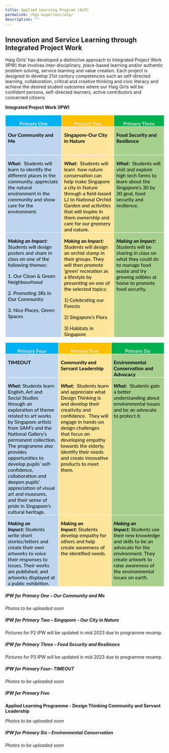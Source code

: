 ```yaml
---
title: Applied Learning Program (ALP)
permalink: /hgs-experienc/alp/
description: ""
---
```

## **Innovation and Service Learning through Integrated Project Work**

Haig Girls’ has developed a distinctive approach to Integrated Project Work (IPW) that involves inter-disciplinary, place-based learning and/or authentic problem solving, service learning and value creation. Each project is designed to develop 21st century competencies such as self-directed learning, collaboration, critical and creative thinking and civic literacy and achieve the desired student outcomes where our Haig Girls will be confident persons, self-directed learners, active contributors and concerned citizens


**Integrated Project Work (IPW)**

<table style="border-collapse:collapse;mso-table-layout-alt:fixed;mso-yfti-tbllook:
 1024;mso-padding-alt:0in 5.4pt 0in 5.4pt" width="750" cellpadding="0" cellspacing="0" border="0" class="MsoNormalTable"><tbody><tr style="mso-yfti-irow:0;mso-yfti-firstrow:yes"><td style="width:187.5pt;border:solid white 1.0pt;
  background:#00B0F0;padding:0in 5.4pt 0in 5.4pt" valign="top" width="250"><p style="margin-bottom:0in;text-align:center;
  line-height:normal" align="center" class="MsoNormal"><b style="mso-bidi-font-weight:normal"><span style="font-size:12.0pt;font-family:&quot;Lato&quot;,sans-serif;mso-fareast-font-family:
  Lato;mso-bidi-font-family:Lato;color:#E7E6E6">Primary One</span></b><span style="font-size:12.0pt;font-family:&quot;Lato&quot;,sans-serif;mso-fareast-font-family:
  Lato;mso-bidi-font-family:Lato;color:black"></span></p></td><td style="width:187.5pt;border:solid white 1.0pt;
  border-left:none;background:#FFC000;padding:0in 5.4pt 0in 5.4pt" valign="top" width="250"><p style="margin-bottom:0in;text-align:center;
  line-height:normal" align="center" class="MsoNormal"><b style="mso-bidi-font-weight:normal"><span style="font-size:12.0pt;font-family:&quot;Lato&quot;,sans-serif;mso-fareast-font-family:
  Lato;mso-bidi-font-family:Lato;color:#E7E6E6">Primary Two</span></b><span style="font-size:12.0pt;font-family:&quot;Lato&quot;,sans-serif;mso-fareast-font-family:
  Lato;mso-bidi-font-family:Lato;color:black"></span></p></td><td style="width:187.5pt;border:solid white 1.0pt;
  border-left:none;background:#00B050;padding:0in 5.4pt 0in 5.4pt" valign="top" width="250"><p style="margin-bottom:0in;text-align:center;
  line-height:normal" align="center" class="MsoNormal"><b style="mso-bidi-font-weight:normal"><span style="font-size:12.0pt;font-family:&quot;Lato&quot;,sans-serif;mso-fareast-font-family:
  Lato;mso-bidi-font-family:Lato;color:#E7E6E6">Primary Three</span></b><span style="font-size:12.0pt;font-family:&quot;Lato&quot;,sans-serif;mso-fareast-font-family:
  Lato;mso-bidi-font-family:Lato;color:black"></span></p></td></tr><tr style="mso-yfti-irow:1"><td style="width:187.5pt;border:solid white 1.0pt;
  border-top:none;background:#BDD6EE;padding:0in 5.4pt 0in 5.4pt" valign="top" width="250"><p style="margin-bottom:0in;line-height:normal" class="MsoNormal"><b style="mso-bidi-font-weight:normal"><span style="font-size:12.0pt;font-family:
  &quot;Lato&quot;,sans-serif;mso-fareast-font-family:Lato;mso-bidi-font-family:Lato;
  color:black;mso-color-alt:windowtext">Our Community and Me<span style="mso-spacerun:yes">&nbsp;&nbsp;</span></span></b><b style="mso-bidi-font-weight:
  normal"><span style="font-size:12.0pt;font-family:&quot;Lato&quot;,sans-serif;
  mso-fareast-font-family:Lato;mso-bidi-font-family:Lato"></span></b></p><p style="margin-bottom:0in;line-height:normal" class="MsoNormal"><b style="mso-bidi-font-weight:normal"><span style="font-size:12.0pt;font-family:
  &quot;Lato&quot;,sans-serif;mso-fareast-font-family:Lato;mso-bidi-font-family:Lato">&nbsp;</span></b></p></td><td style="width:187.5pt;border-top:none;border-left:
  none;border-bottom:solid white 1.0pt;border-right:solid white 1.0pt;
  background:#FFE599;padding:0in 5.4pt 0in 5.4pt" valign="top" width="250"><p style="margin-bottom:0in;line-height:normal" class="MsoNormal"><b style="mso-bidi-font-weight:normal"><span style="font-size:12.0pt;font-family:
  &quot;Lato&quot;,sans-serif;mso-fareast-font-family:Lato;mso-bidi-font-family:Lato;
  color:black;mso-color-alt:windowtext">Singapore-Our City in Nature</span></b><span style="font-size:12.0pt;font-family:&quot;Lato&quot;,sans-serif;mso-fareast-font-family:
  Lato;mso-bidi-font-family:Lato;color:black"></span></p></td><td style="width:187.5pt;border-top:none;border-left:
  none;border-bottom:solid white 1.0pt;border-right:solid white 1.0pt;
  background:#A8D08D;padding:0in 5.4pt 0in 5.4pt" valign="top" width="250"><p style="margin-bottom:0in;line-height:normal" class="MsoNormal"><b style="mso-bidi-font-weight:normal"><span style="font-size:12.0pt;font-family:
  &quot;Lato&quot;,sans-serif;mso-fareast-font-family:Lato;mso-bidi-font-family:Lato;
  color:black">Food Security and Resilience</span></b><span style="font-size:
  12.0pt;font-family:&quot;Lato&quot;,sans-serif;mso-fareast-font-family:Lato;mso-bidi-font-family:
  Lato;color:black"></span></p></td></tr><tr style="mso-yfti-irow:2"><td style="width:187.5pt;border:solid white 1.0pt;
  border-top:none;background:#BDD6EE;padding:0in 5.4pt 0in 5.4pt" valign="top" width="250"><p style="margin-bottom:0in;line-height:normal" class="MsoNormal"><b style="mso-bidi-font-weight:normal"><i style="mso-bidi-font-style:normal"><span style="font-size:12.0pt;font-family:&quot;Lato&quot;,sans-serif;mso-fareast-font-family:
  Lato;mso-bidi-font-family:Lato;color:black">What:</span></i></b><span style="font-size:12.0pt;font-family:&quot;Lato&quot;,sans-serif;mso-fareast-font-family:
  Lato;mso-bidi-font-family:Lato;color:black">&nbsp; Students will learn to identify the different places in the community, appreciate the natural environment in the community and show care for the environment.</span><span style="font-size:12.0pt;font-family:&quot;Lato&quot;,sans-serif;mso-fareast-font-family:
  Lato;mso-bidi-font-family:Lato"></span></p><p style="margin-bottom:0in;line-height:normal" class="MsoNormal"><span style="font-size:12.0pt;font-family:&quot;Lato&quot;,sans-serif;mso-fareast-font-family:
  Lato;mso-bidi-font-family:Lato">&nbsp;</span></p></td><td style="width:187.5pt;border-top:none;border-left:
  none;border-bottom:solid white 1.0pt;border-right:solid white 1.0pt;
  background:#FFE599;padding:0in 5.4pt 0in 5.4pt" valign="top" width="250"><p style="margin-bottom:0in;line-height:normal" class="MsoNormal"><b style="mso-bidi-font-weight:normal"><i style="mso-bidi-font-style:normal"><span style="font-size:12.0pt;font-family:&quot;Lato&quot;,sans-serif;mso-fareast-font-family:
  Lato;mso-bidi-font-family:Lato;color:black">What:</span></i></b><span style="font-size:12.0pt;font-family:&quot;Lato&quot;,sans-serif;mso-fareast-font-family:
  Lato;mso-bidi-font-family:Lato;color:black">&nbsp; Students will learn<span style="mso-spacerun:yes">&nbsp; </span>how nature conservation can help make Singapore a city in Nature through a field-based LJ to National Orchid Garden and activities that will inspire in them ownership and care for our greenery and nature.</span></p></td><td style="width:187.5pt;border-top:none;border-left:
  none;border-bottom:solid white 1.0pt;border-right:solid white 1.0pt;
  background:#A8D08D;padding:0in 5.4pt 0in 5.4pt" valign="top" width="250"><p style="margin-bottom:0in;line-height:normal" class="MsoNormal"><b style="mso-bidi-font-weight:normal"><i style="mso-bidi-font-style:normal"><span style="font-size:12.0pt;font-family:&quot;Lato&quot;,sans-serif;mso-fareast-font-family:
  Lato;mso-bidi-font-family:Lato;color:black">What:</span></i></b><i style="mso-bidi-font-style:normal"><span style="font-size:12.0pt;font-family:
  &quot;Lato&quot;,sans-serif;mso-fareast-font-family:Lato;mso-bidi-font-family:Lato;
  color:black">&nbsp;</span></i><span style="font-size:12.0pt;font-family:&quot;Lato&quot;,sans-serif;
  mso-fareast-font-family:Lato;mso-bidi-font-family:Lato;color:black"> Students will visit and explore high tech farms to learn about the Singapore’s 30 by 30 goal, food security and resilience.</span></p></td></tr><tr style="mso-yfti-irow:3;mso-yfti-lastrow:yes"><td style="width:187.5pt;border:solid white 1.0pt;
  border-top:none;background:#BDD6EE;padding:0in 5.4pt 0in 5.4pt" valign="top" width="250"><p style="margin-bottom:0in;line-height:normal" class="MsoNormal"><b style="mso-bidi-font-weight:normal"><i style="mso-bidi-font-style:normal"><span style="font-size:12.0pt;font-family:&quot;Lato&quot;,sans-serif;mso-fareast-font-family:
  Lato;mso-bidi-font-family:Lato;color:black">Making an Impact:</span></i></b><i style="mso-bidi-font-style:normal"><span style="font-size:12.0pt;font-family:
  &quot;Lato&quot;,sans-serif;mso-fareast-font-family:Lato;mso-bidi-font-family:Lato;
  color:black">&nbsp;</span></i><span style="font-size:12.0pt;font-family:&quot;Lato&quot;,sans-serif;
  mso-fareast-font-family:Lato;mso-bidi-font-family:Lato;color:black;
  mso-color-alt:windowtext">  Students will design posters and share in class on one of the following themes:</span><span style="font-size:12.0pt;font-family:
  &quot;Lato&quot;,sans-serif;mso-fareast-font-family:Lato;mso-bidi-font-family:Lato"></span></p><p style="margin-bottom:0in;line-height:normal" class="MsoNormal"><span style="font-size:12.0pt;font-family:&quot;Lato&quot;,sans-serif;mso-fareast-font-family:
  Lato;mso-bidi-font-family:Lato;color:black;mso-color-alt:windowtext">1. Our Clean &amp; Green Neighbourhood</span><span style="font-size:12.0pt;
  font-family:&quot;Lato&quot;,sans-serif;mso-fareast-font-family:Lato;mso-bidi-font-family:
  Lato"></span></p><p style="margin-bottom:0in;line-height:normal" class="MsoNormal"><span style="font-size:12.0pt;font-family:&quot;Lato&quot;,sans-serif;mso-fareast-font-family:
  Lato;mso-bidi-font-family:Lato;color:black;mso-color-alt:windowtext">2. Promoting 3Rs In Our Community</span><span style="font-size:12.0pt;
  font-family:&quot;Lato&quot;,sans-serif;mso-fareast-font-family:Lato;mso-bidi-font-family:
  Lato"></span></p><p style="margin-bottom:0in;line-height:normal" class="MsoNormal"><span style="font-size:12.0pt;font-family:&quot;Lato&quot;,sans-serif;mso-fareast-font-family:
  Lato;mso-bidi-font-family:Lato;color:black;mso-color-alt:windowtext">3. Nice Places, Green Spaces</span><span style="font-size:12.0pt;font-family:&quot;Lato&quot;,sans-serif;
  mso-fareast-font-family:Lato;mso-bidi-font-family:Lato"></span></p><p style="margin-bottom:0in;line-height:normal" class="MsoNormal"><i style="mso-bidi-font-style:normal"><span style="font-size:12.0pt;font-family:
  &quot;Lato&quot;,sans-serif;mso-fareast-font-family:Lato;mso-bidi-font-family:Lato">&nbsp;</span></i></p></td><td style="width:187.5pt;border-top:none;border-left:
  none;border-bottom:solid white 1.0pt;border-right:solid white 1.0pt;
  background:#FFE599;padding:0in 5.4pt 0in 5.4pt" valign="top" width="250"><p style="margin-bottom:0in;line-height:normal" class="MsoNormal"><b style="mso-bidi-font-weight:normal"><i style="mso-bidi-font-style:normal"><span style="font-size:12.0pt;font-family:&quot;Lato&quot;,sans-serif;mso-fareast-font-family:
  Lato;mso-bidi-font-family:Lato;color:black">Making an Impact:</span></i></b><span style="font-size:12.0pt;font-family:&quot;Lato&quot;,sans-serif;mso-fareast-font-family:
  Lato;mso-bidi-font-family:Lato;color:black">&nbsp; 
	Students will design an orchid stamp in their groups. They will then promote ‘green’ recreation as a lifestyle by presenting on one of the selected topics:</span><span style="font-size:12.0pt;font-family:&quot;Lato&quot;,sans-serif;mso-fareast-font-family:
  Lato;mso-bidi-font-family:Lato"></span></p><p style="margin-bottom:0in;line-height:normal" class="MsoNormal"><span style="font-size:12.0pt;font-family:&quot;Lato&quot;,sans-serif;mso-fareast-font-family:
  Lato;mso-bidi-font-family:Lato"></span></p><p style="margin-bottom:0in;line-height:normal" class="MsoNormal"><span style="font-size:12.0pt;font-family:&quot;Lato&quot;,sans-serif;mso-fareast-font-family:
  Lato;mso-bidi-font-family:Lato;color:black;mso-color-alt:windowtext">1) Celebrating our Forests</span><span style="font-size:12.0pt;font-family:&quot;Lato&quot;,sans-serif;
  mso-fareast-font-family:Lato;mso-bidi-font-family:Lato"></span></p><p style="margin-bottom:0in;line-height:normal" class="MsoNormal"><span style="font-size:12.0pt;font-family:&quot;Lato&quot;,sans-serif;mso-fareast-font-family:
  Lato;mso-bidi-font-family:Lato;color:black;mso-color-alt:windowtext">2) Singapore’s Flora</span><span style="font-size:12.0pt;font-family:&quot;Lato&quot;,sans-serif;
  mso-fareast-font-family:Lato;mso-bidi-font-family:Lato"></span></p><p style="margin-bottom:0in;line-height:normal" class="MsoNormal"><span style="font-size:12.0pt;font-family:&quot;Lato&quot;,sans-serif;mso-fareast-font-family:
  Lato;mso-bidi-font-family:Lato;color:black;mso-color-alt:windowtext">3) Habitats in Singapore</span><span style="font-size:12.0pt;font-family:&quot;Lato&quot;,sans-serif;
  mso-fareast-font-family:Lato;mso-bidi-font-family:Lato"></span></p></td><td style="width:187.5pt;border-top:none;border-left:
  none;border-bottom:solid white 1.0pt;border-right:solid white 1.0pt;
  background:#A8D08D;padding:0in 5.4pt 0in 5.4pt" valign="top" width="250"><p style="margin-bottom:0in;line-height:normal" class="MsoNormal"><b style="mso-bidi-font-weight:normal"><i style="mso-bidi-font-style:normal"><span style="font-size:12.0pt;font-family:&quot;Lato&quot;,sans-serif;mso-fareast-font-family:
  Lato;mso-bidi-font-family:Lato;color:black">Making an Impact:</span></i></b><i style="mso-bidi-font-style:normal"><span style="font-size:12.0pt;font-family:
  &quot;Lato&quot;,sans-serif;mso-fareast-font-family:Lato;mso-bidi-font-family:Lato;
  color:black">&nbsp;</span></i><span style="font-size:12.0pt;font-family:&quot;Lato&quot;,sans-serif;
  mso-fareast-font-family:Lato;mso-bidi-font-family:Lato;color:black"> Students will be sharing in class on what they could do to manage food waste and try growing edibles at home to promote food security.</span></p></td></tr></tbody></table>

<table style="border-collapse:collapse;mso-table-layout-alt:fixed;mso-yfti-tbllook:
 1024;mso-padding-alt:0in 5.4pt 0in 5.4pt" width="750" cellpadding="0" cellspacing="0" border="0" class="MsoNormalTable"><tbody><tr style="mso-yfti-irow:0;mso-yfti-firstrow:yes"><td style="width:187.5pt;border:solid white 1.0pt;
  background:#00B0F0;padding:0in 5.4pt 0in 5.4pt" valign="top" width="250"><p style="margin-bottom:0in;text-align:center;
  line-height:normal" align="center" class="MsoNormal"><b style="mso-bidi-font-weight:normal"><span style="font-size:12.0pt;font-family:&quot;Lato&quot;,sans-serif;mso-fareast-font-family:
  Lato;mso-bidi-font-family:Lato;color:#E7E6E6">Primary Four</span></b><span style="font-size:12.0pt;font-family:&quot;Lato&quot;,sans-serif;mso-fareast-font-family:
  Lato;mso-bidi-font-family:Lato;color:black"></span></p></td><td style="width:187.5pt;border:solid white 1.0pt;
  border-left:none;background:#FFC000;padding:0in 5.4pt 0in 5.4pt" valign="top" width="250"><p style="margin-bottom:0in;text-align:center;
  line-height:normal" align="center" class="MsoNormal"><b style="mso-bidi-font-weight:normal"><span style="font-size:12.0pt;font-family:&quot;Lato&quot;,sans-serif;mso-fareast-font-family:
  Lato;mso-bidi-font-family:Lato;color:#E7E6E6">Primary Five</span></b><span style="font-size:12.0pt;font-family:&quot;Lato&quot;,sans-serif;mso-fareast-font-family:
  Lato;mso-bidi-font-family:Lato;color:black"></span></p></td><td style="width:187.5pt;border:solid white 1.0pt;
  border-left:none;background:#00B050;padding:0in 5.4pt 0in 5.4pt" valign="top" width="250"><p style="margin-bottom:0in;text-align:center;
  line-height:normal" align="center" class="MsoNormal"><b style="mso-bidi-font-weight:normal"><span style="font-size:12.0pt;font-family:&quot;Lato&quot;,sans-serif;mso-fareast-font-family:
  Lato;mso-bidi-font-family:Lato;color:#E7E6E6">Primary Six</span></b><span style="font-size:12.0pt;font-family:&quot;Lato&quot;,sans-serif;mso-fareast-font-family:
  Lato;mso-bidi-font-family:Lato;color:black"></span></p></td></tr><tr style="mso-yfti-irow:1;height:36.75pt"><td style="width:187.5pt;border:solid white 1.0pt;
  border-top:none;background:#BDD6EE;padding:0in 5.4pt 0in 5.4pt;height:36.75pt" valign="top" width="250"><p style="margin-bottom:0in;line-height:normal" class="MsoNormal"><b style="mso-bidi-font-weight:normal"><span style="font-size:12.0pt;font-family:
  &quot;Lato&quot;,sans-serif;mso-fareast-font-family:Lato;mso-bidi-font-family:Lato;
  color:black;mso-color-alt:windowtext">TIMEOUT</span></b></p></td><td style="width:187.5pt;border-top:none;border-left:
  none;border-bottom:solid white 1.0pt;border-right:solid white 1.0pt;
  background:#FFE599;padding:0in 5.4pt 0in 5.4pt;height:36.75pt" valign="top" width="250"><p style="margin-bottom:0in;line-height:normal" class="MsoNormal"><b style="mso-bidi-font-weight:normal"><span style="font-size:12.0pt;font-family:
  &quot;Lato&quot;,sans-serif;mso-fareast-font-family:Lato;mso-bidi-font-family:Lato;
  color:black;mso-color-alt:windowtext">Community and Servant Leadership</span></b></p></td><td style="width:187.5pt;border-top:none;border-left:
  none;border-bottom:solid white 1.0pt;border-right:solid white 1.0pt;
  background:#A8D08D;padding:0in 5.4pt 0in 5.4pt;height:36.75pt" valign="top" width="250"><p style="margin-bottom:0in;line-height:normal" class="MsoNormal"><b style="mso-bidi-font-weight:normal"><span style="font-size:12.0pt;font-family:
  &quot;Lato&quot;,sans-serif;mso-fareast-font-family:Lato;mso-bidi-font-family:Lato;
  color:black;mso-color-alt:windowtext">Environmental Conservation and Advocacy</span></b></p></td></tr><tr style="mso-yfti-irow:2;height:92.35pt"><td style="width:187.5pt;border:solid white 1.0pt;
  border-top:none;background:#BDD6EE;padding:0in 5.4pt 0in 5.4pt;height:92.35pt" valign="top" width="250"><p style="margin-bottom:0in;line-height:normal" class="MsoNormal"><b style="mso-bidi-font-weight:normal"><i style="mso-bidi-font-style:normal"><span style="font-size:12.0pt;font-family:&quot;Lato&quot;,sans-serif;mso-fareast-font-family:
  Lato;mso-bidi-font-family:Lato;color:black">What:</span></i></b><i style="mso-bidi-font-style:normal"><span style="font-size:12.0pt;font-family:
  &quot;Lato&quot;,sans-serif;mso-fareast-font-family:Lato;mso-bidi-font-family:Lato;
  color:black">&nbsp;</span></i><span style="font-size:12.0pt;font-family:&quot;Lato&quot;,sans-serif;
  mso-fareast-font-family:Lato;mso-bidi-font-family:Lato;color:black">Students learn English, Art and Social Studies through an exploration of theme related to art works by Singapore artists from SAM’s and the National Gallery’s permanent collection. The programme also provides opportunities to develop pupils’ self-confidence, collaboration and deepen pupils’ appreciation of visual art and museums, and their sense of pride in Singapore’s cultural heritage.</span></p></td><td style="width:187.5pt;border-top:none;border-left:
  none;border-bottom:solid white 1.0pt;border-right:solid white 1.0pt;
  background:#FFE599;padding:0in 5.4pt 0in 5.4pt;height:92.35pt" valign="top" width="250"><p style="margin-bottom:0in;line-height:normal" class="MsoNormal"><b style="mso-bidi-font-weight:normal"><i style="mso-bidi-font-style:normal"><span style="font-size:12.0pt;font-family:&quot;Lato&quot;,sans-serif;mso-fareast-font-family:
  Lato;mso-bidi-font-family:Lato;color:black">What:</span></i></b><span style="font-size:12.0pt;font-family:&quot;Lato&quot;,sans-serif;mso-fareast-font-family:
  Lato;mso-bidi-font-family:Lato;color:black">&nbsp;
	Students learn and appreciate what Design Thinking is and develop their creativity and confidence.<span style="mso-spacerun:yes">&nbsp; </span>They will engage in hands-on design challenges that focus on developing empathy towards the elderly, identify their needs and create innovative products to meet them.</span><span style="font-size:12.0pt;font-family:&quot;Lato&quot;,sans-serif;mso-fareast-font-family:
  Lato;mso-bidi-font-family:Lato"></span></p><p style="margin-bottom:0in;line-height:normal" class="MsoNormal"><span style="font-size:12.0pt;font-family:&quot;Lato&quot;,sans-serif;mso-fareast-font-family:
  Lato;mso-bidi-font-family:Lato">&nbsp;</span></p></td><td style="width:187.5pt;border-top:none;border-left:
  none;border-bottom:solid white 1.0pt;border-right:solid white 1.0pt;
  background:#A8D08D;padding:0in 5.4pt 0in 5.4pt;height:92.35pt" valign="top" width="250"><p style="margin-bottom:0in;line-height:normal" class="MsoNormal"><b style="mso-bidi-font-weight:normal"><i style="mso-bidi-font-style:normal"><span style="font-size:12.0pt;font-family:&quot;Lato&quot;,sans-serif;mso-fareast-font-family:
  Lato;mso-bidi-font-family:Lato;color:black">What:</span></i></b><span style="font-size:12.0pt;font-family:&quot;Lato&quot;,sans-serif;mso-fareast-font-family:
  Lato;mso-bidi-font-family:Lato;color:black">&nbsp; Students gain a better understanding about environmental issues and be an advocate to protect it.</span></p></td></tr><tr style="mso-yfti-irow:3;mso-yfti-lastrow:yes"><td style="width:187.5pt;border:solid white 1.0pt;
  border-top:none;background:#BDD6EE;padding:0in 5.4pt 0in 5.4pt" valign="top" width="250"><p style="margin-bottom:0in;line-height:normal" class="MsoNormal"><b style="mso-bidi-font-weight:normal"><i style="mso-bidi-font-style:normal"><span style="font-size:12.0pt;font-family:&quot;Lato&quot;,sans-serif;mso-fareast-font-family:
  Lato;mso-bidi-font-family:Lato;color:black">Making an Impact:</span></i></b><span style="font-size:12.0pt;font-family:&quot;Lato&quot;,sans-serif;mso-fareast-font-family:
  Lato;mso-bidi-font-family:Lato;color:black">&nbsp;Students write short stories/letters and create their own artworks to voice their responses to issues. Their works are published, and artworks displayed at a public exhibition.</span></p></td><td style="width:187.5pt;border-top:none;border-left:
  none;border-bottom:solid white 1.0pt;border-right:solid white 1.0pt;
  background:#FFE599;padding:0in 5.4pt 0in 5.4pt" valign="top" width="250"><p style="margin-bottom:0in;line-height:normal" class="MsoNormal"><b style="mso-bidi-font-weight:normal"><i style="mso-bidi-font-style:normal"><span style="font-size:12.0pt;font-family:&quot;Lato&quot;,sans-serif;mso-fareast-font-family:
  Lato;mso-bidi-font-family:Lato;color:black">Making an Impact:</span></i></b><span style="font-size:12.0pt;font-family:&quot;Lato&quot;,sans-serif;mso-fareast-font-family:
  Lato;mso-bidi-font-family:Lato;color:black">&nbsp;Students develop empathy for others and help create awareness of the identified needs.</span></p></td><td style="width:187.5pt;border-top:none;border-left:
  none;border-bottom:solid white 1.0pt;border-right:solid white 1.0pt;
  background:#A8D08D;padding:0in 5.4pt 0in 5.4pt" valign="top" width="250"><p style="margin-bottom:0in;line-height:normal" class="MsoNormal"><b style="mso-bidi-font-weight:normal"><i style="mso-bidi-font-style:normal"><span style="font-size:12.0pt;font-family:&quot;Lato&quot;,sans-serif;mso-fareast-font-family:
  Lato;mso-bidi-font-family:Lato;color:black">Making an Impact:</span></i></b><i style="mso-bidi-font-style:normal"><span style="font-size:12.0pt;font-family:
  &quot;Lato&quot;,sans-serif;mso-fareast-font-family:Lato;mso-bidi-font-family:Lato;
  color:black">&nbsp;</span></i><span style="font-size:12.0pt;font-family:&quot;Lato&quot;,sans-serif;
  mso-fareast-font-family:Lato;mso-bidi-font-family:Lato;color:black">Students use their new knowledge and skills to be an advocate for the environment. They create artwork to raise awareness of the environmental issues on earth.</span></p></td></tr></tbody></table>
	
##### **IPW for Primary One – Our Community and Me**

*Photos to be uploaded soon*


##### **IPW for Primary Two – Singapore - Our City in Nature**

Pictures for P2 IPW will be updated in mid 2023 due to programme revamp.

##### **IPW for Primary Three – Food Security and Resilience**

Pictures for P3 IPW will be updated in mid 2023 due to programme revamp.

      
##### **IPW for Primary Four– TIMEOUT**

*Photos to be uploaded soon*

##### **IPW for Primary Five**

**Applied Learning Programme - Design Thinking Community and Servant Leadership**

*Photos to be uploaded soon*

#####  **IPW for Primary Six – Environmental Conservation**

*Photos to be uploaded soon*